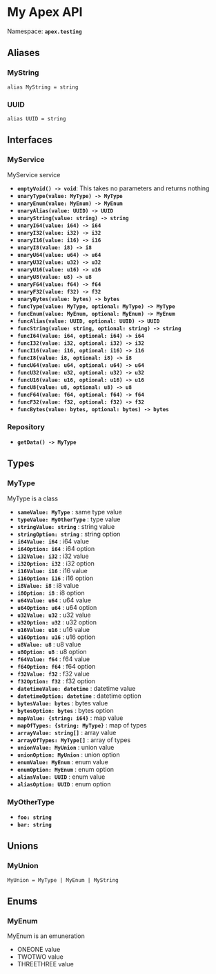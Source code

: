 # My Apex API

Namespace: **`apex.testing`**

## Aliases

### **MyString**
`alias MyString = string`

### **UUID**
`alias UUID = string`

## Interfaces

### **MyService**

MyService service

- **`emptyVoid() -> void`**: This takes no parameters and returns nothing
- **`unaryType(value: MyType) -> MyType`**
- **`unaryEnum(value: MyEnum) -> MyEnum`**
- **`unaryAlias(value: UUID) -> UUID`**
- **`unaryString(value: string) -> string`**
- **`unaryI64(value: i64) -> i64`**
- **`unaryI32(value: i32) -> i32`**
- **`unaryI16(value: i16) -> i16`**
- **`unaryI8(value: i8) -> i8`**
- **`unaryU64(value: u64) -> u64`**
- **`unaryU32(value: u32) -> u32`**
- **`unaryU16(value: u16) -> u16`**
- **`unaryU8(value: u8) -> u8`**
- **`unaryF64(value: f64) -> f64`**
- **`unaryF32(value: f32) -> f32`**
- **`unaryBytes(value: bytes) -> bytes`**
- **`funcType(value: MyType, optional: MyType) -> MyType`**
- **`funcEnum(value: MyEnum, optional: MyEnum) -> MyEnum`**
- **`funcAlias(value: UUID, optional: UUID) -> UUID`**
- **`funcString(value: string, optional: string) -> string`**
- **`funcI64(value: i64, optional: i64) -> i64`**
- **`funcI32(value: i32, optional: i32) -> i32`**
- **`funcI16(value: i16, optional: i16) -> i16`**
- **`funcI8(value: i8, optional: i8) -> i8`**
- **`funcU64(value: u64, optional: u64) -> u64`**
- **`funcU32(value: u32, optional: u32) -> u32`**
- **`funcU16(value: u16, optional: u16) -> u16`**
- **`funcU8(value: u8, optional: u8) -> u8`**
- **`funcF64(value: f64, optional: f64) -> f64`**
- **`funcF32(value: f32, optional: f32) -> f32`**
- **`funcBytes(value: bytes, optional: bytes) -> bytes`**

### **Repository**
- **`getData() -> MyType`**

## Types

### **MyType**

MyType is a class

- **`sameValue: MyType`** : same type value
- **`typeValue: MyOtherType`** : type value
- **`stringValue: string`** : string value
- **`stringOption: string`** : string option
- **`i64Value: i64`** : i64 value
- **`i64Option: i64`** : i64 option
- **`i32Value: i32`** : i32 value
- **`i32Option: i32`** : i32 option
- **`i16Value: i16`** : i16 value
- **`i16Option: i16`** : i16 option
- **`i8Value: i8`** : i8 value
- **`i8Option: i8`** : i8 option
- **`u64Value: u64`** : u64 value
- **`u64Option: u64`** : u64 option
- **`u32Value: u32`** : u32 value
- **`u32Option: u32`** : u32 option
- **`u16Value: u16`** : u16 value
- **`u16Option: u16`** : u16 option
- **`u8Value: u8`** : u8 value
- **`u8Option: u8`** : u8 option
- **`f64Value: f64`** : f64 value
- **`f64Option: f64`** : f64 option
- **`f32Value: f32`** : f32 value
- **`f32Option: f32`** : f32 option
- **`datetimeValue: datetime`** : datetime value
- **`datetimeOption: datetime`** : datetime option
- **`bytesValue: bytes`** : bytes value
- **`bytesOption: bytes`** : bytes option
- **`mapValue: {string: i64}`** : map value
- **`mapOfTypes: {string: MyType}`** : map of types
- **`arrayValue: string[]`** : array value
- **`arrayOfTypes: MyType[]`** : array of types
- **`unionValue: MyUnion`** : union value
- **`unionOption: MyUnion`** : union option
- **`enumValue: MyEnum`** : enum value
- **`enumOption: MyEnum`** : enum option
- **`aliasValue: UUID`** : enum value
- **`aliasOption: UUID`** : enum option

### **MyOtherType**
- **`foo: string`** 
- **`bar: string`** 

## Unions

### **MyUnion**
`MyUnion = MyType | MyEnum | MyString`

## Enums

### **MyEnum**

MyEnum is an emuneration

- ONEONE value
- TWOTWO value
- THREETHREE value
